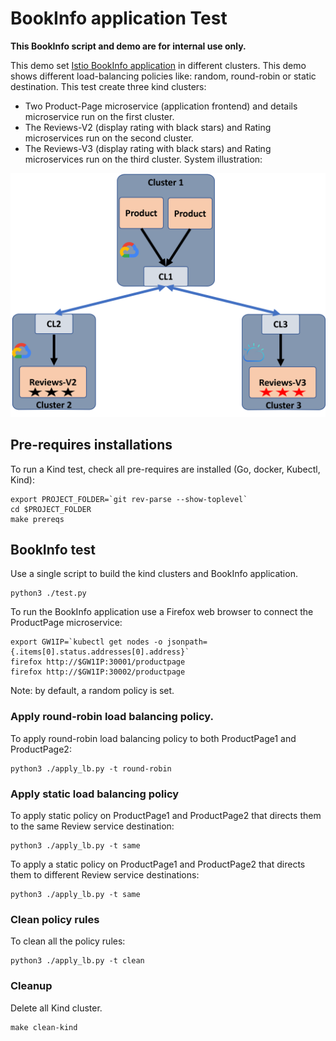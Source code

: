
# BookInfo application Test

**This BookInfo script and demo are for internal use only.**

This demo set [Istio BookInfo application](https://istio.io/latest/docs/examples/bookinfo/) in different clusters.
This demo shows different load-balancing policies like: random, round-robin or static destination.
This test create three kind clusters:

* Two Product-Page microservice (application frontend) and details microservice run on the first cluster.
* The Reviews-V2 (display rating with black stars) and Rating microservices run on the second cluster.
* The Reviews-V3 (display rating with black stars) and Rating microservices run on the third cluster.
System illustration:

<img src="../../../docs/figures/BookInfo_demo.png" alt="drawing" width="700"/>

## Pre-requires installations

To run a Kind test, check all pre-requires are installed (Go, docker, Kubectl, Kind):

    export PROJECT_FOLDER=`git rev-parse --show-toplevel`
    cd $PROJECT_FOLDER
    make prereqs

## BookInfo test

Use a single script to build the kind clusters and BookInfo application.

    python3 ./test.py

To run the BookInfo application use a Firefox web browser to connect the ProductPage microservice:

    export GW1IP=`kubectl get nodes -o jsonpath={.items[0].status.addresses[0].address}`
    firefox http://$GW1IP:30001/productpage
    firefox http://$GW1IP:30002/productpage

Note: by default, a random policy is set.

### Apply round-robin load balancing policy.

To apply round-robin load balancing policy to both ProductPage1 and ProductPage2:

    python3 ./apply_lb.py -t round-robin

### Apply static load balancing policy

To apply static policy on ProductPage1 and ProductPage2 that directs them to the same Review service destination:

    python3 ./apply_lb.py -t same

To apply a static policy on ProductPage1 and ProductPage2 that directs them to different Review service destinations:

    python3 ./apply_lb.py -t same

### Clean policy rules

To clean all the policy rules:

    python3 ./apply_lb.py -t clean

### Cleanup

Delete all Kind cluster.

    make clean-kind

